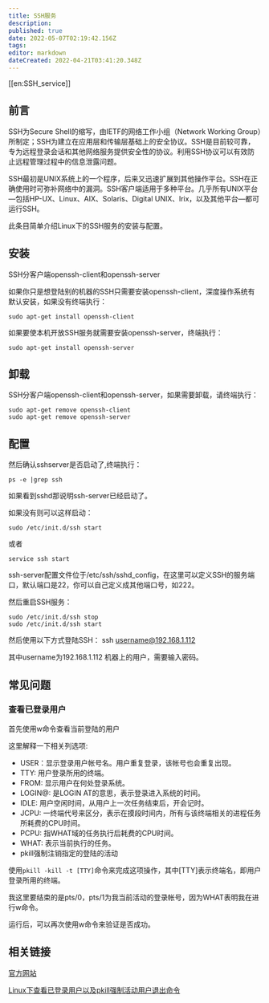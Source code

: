```yaml
---
title: SSH服务
description: 
published: true
date: 2022-05-07T02:19:42.156Z
tags: 
editor: markdown
dateCreated: 2022-04-21T03:41:20.348Z
---
```


[[en:SSH_service]]


## 前言

SSH为Secure Shell的缩写，由IETF的网络工作小组（Network Working Group）所制定；SSH为建立在应用层和传输层基础上的安全协议。SSH是目前较可靠，专为远程登录会话和其他网络服务提供安全性的协议。利用SSH协议可以有效防止远程管理过程中的信息泄露问题。

SSH最初是UNIX系统上的一个程序，后来又迅速扩展到其他操作平台。SSH在正确使用时可弥补网络中的漏洞。SSH客户端适用于多种平台。几乎所有UNIX平台—包括HP-UX、Linux、AIX、Solaris、Digital UNIX、lrix，以及其他平台—都可运行SSH。

此条目简单介绍Linux下的SSH服务的安装与配置。


## 安装

SSH分客户端openssh-client和openssh-server

如果你只是想登陆别的机器的SSH只需要安装openssh-client，深度操作系统有默认安装，如果没有终端执行：

    sudo apt-get install openssh-client

如果要使本机开放SSH服务就需要安装openssh-server，终端执行：

    sudo apt-get install openssh-server

## 卸载
SSH分客户端openssh-client和openssh-server，如果需要卸载，请终端执行：

    sudo apt-get remove openssh-client
    sudo apt-get remove openssh-server

## 配置
然后确认sshserver是否启动了,终端执行：

    ps -e |grep ssh

如果看到sshd那说明ssh-server已经启动了。

如果没有则可以这样启动：

    sudo /etc/init.d/ssh start 

或者

    service ssh start

ssh-server配置文件位于/etc/ssh/sshd_config，在这里可以定义SSH的服务端口，默认端口是22，你可以自己定义成其他端口号，如222。

然后重启SSH服务：

    sudo /etc/init.d/ssh stop
    sudo /etc/init.d/ssh start

然后使用以下方式登陆SSH： ssh username@192.168.1.112

其中username为192.168.1.112 机器上的用户，需要输入密码。

## 常见问题

### 查看已登录用户

首先使用w命令查看当前登陆的用户

这里解释一下相关列选项:

- USER：显示登录用户帐号名。用户重复登录，该帐号也会重复出现。
- TTY: 用户登录所用的终端。
- FROM: 显示用户在何处登录系统。
- LOGIN@: 是LOGIN AT的意思，表示登录进入系统的时间。
- IDLE: 用户空闲时间，从用户上一次任务结束后，开会记时。
- JCPU: 一终端代号来区分，表示在摸段时间内，所有与该终端相关的进程任务所耗费的CPU时间。
- PCPU: 指WHAT域的任务执行后耗费的CPU时间。
- WHAT: 表示当前执行的任务。
- pkill强制注销指定的登陆的活动

使用`pkill -kill -t [TTY]`命令来完成这项操作，其中[TTY]表示终端名，即用户登录所用的终端。

我这里要结束的是pts/0，pts/1为我当前活动的登录帐号，因为WHAT表明我在进行w命令。 

运行后，可以再次使用w命令来验证是否成功。

## 相关链接

[官方网站](http://www.openssh.org/)

[Linux下查看已登录用户以及pkill强制活动用户退出命令](http://wangye.org/blog/archives/343/)